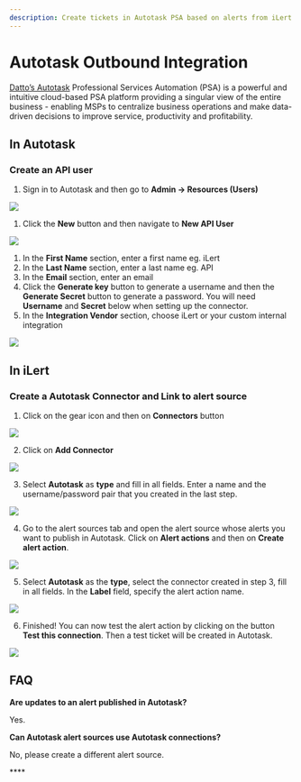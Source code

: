 ```yaml
---
description: Create tickets in Autotask PSA based on alerts from iLert.
---
```


# Autotask Outbound Integration

[Datto’s Autotask](https://www.datto.com/products/autotask-psa) Professional Services Automation \(PSA\) is a powerful and intuitive cloud-based PSA platform providing a singular view of the entire business - enabling MSPs to centralize business operations and make data-driven decisions to improve service, productivity and profitability.

## In Autotask <a id="create-api-user"></a>

### Create an API user

1. Sign in to Autotask and then go to **Admin -&gt; Resources \(Users\)**

![](../../.gitbook/assets/autotask1.png)

1. Click the **New** button and then navigate to **New API User**

![](../../.gitbook/assets/autotask2.png)

1. In the **First Name** section, enter a first name eg. iLert
2. In the **Last Name** section, enter a last name eg. API
3. In the **Email** section, enter an email
4. Click the **Generate key** button to generate a username and then the **Generate Secret** button to generate a password. You will need **Username** and **Secret** below when setting up the connector.
5. In the **Integration Vendor** section, choose iLert or your custom internal integration

![](../../.gitbook/assets/autotask3%20%282%29.png)

## In iLert

### Create a Autotask Connector and Link to alert source

1. Click on the gear icon and then on **Connectors** button

![](../../.gitbook/assets/ilert%20%2819%29.png)

2. Click on **Add Connector**

![](../../.gitbook/assets/ilert%20%2817%29.png)

3. Select **Autotask** as **type** and fill in all fields. Enter a name and the username/password pair that you created in the last step.

![](../../.gitbook/assets/ilert%20%2821%29.png)

4. Go to the alert sources tab and open the alert source whose alerts you want to publish in Autotask. Click on **Alert actions** and then on **Create alert action**.

![](../../.gitbook/assets/new_incident_action%20%283%29.png)

5. Select **Autotask** as the **type**, select the connector created in step 3, fill in all fields. In the **Label** field, specify the alert action name.

![](../../.gitbook/assets/ilert%20%2859%29.png)

6. Finished! You can now test the alert action by clicking on the button **Test this connection**. Then a test ticket will be created in Autotask.

![](../../.gitbook/assets/ilert%20%2858%29.png)

## FAQ <a id="faq"></a>

**Are updates to an alert published in Autotask?**

Yes.

**Can Autotask alert sources use Autotask connections?**

No, please create a different alert source.

\*\*\*\*

